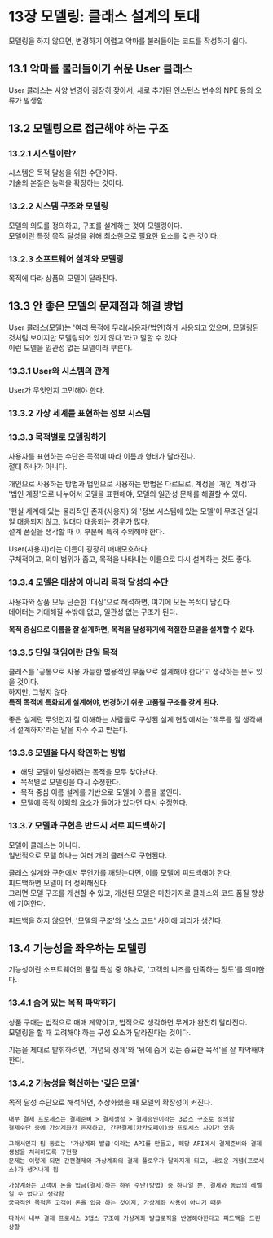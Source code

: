 # 13장 모델링: 클래스 설계의 토대

모델링을 하지 않으면, 변경하기 어렵고 악마를 불러들이는 코드를 작성하기 쉽다.  

## 13.1 악마를 불러들이기 쉬운 User 클래스

User 클래스는 사양 변경이 굉장히 잦아서, 새로 추가된 인스턴스 변수의 NPE 등의 오류가 발생함  

## 13.2 모델링으로 접근해야 하는 구조

### 13.2.1 시스템이란?

시스템은 목적 달성을 위한 수단이다.  
기술의 본질은 능력을 확장하는 것이다.  

### 13.2.2 시스템 구조와 모델링

모델의 의도를 정의하고, 구조를 설계하는 것이 모델링이다.  
모델이란 특정 목적 달성을 위해 최소한으로 필요한 요소를 갖춘 것이다.  

### 13.2.3 소프트웨어 설계와 모델링

목적에 따라 상품의 모델이 달라진다.  


## 13.3 안 좋은 모델의 문제점과 해결 방법

User 클래스(모델)는 '여러 목적에 무리(사용자/법인)하게 사용되고 있으며, 모델링된 것처럼 보이지만 모델링되어 있지 않다.'라고 말할 수 있다.  
이런 모델을 일관성 없는 모델이라 부른다.  

### 13.3.1 User와 시스템의 관계

User가 무엇인지 고민해야 한다.  

### 13.3.2 가상 세계를 표현하는 정보 시스템

### 13.3.3 목적별로 모델링하기

사용자를 표현하는 수단은 목적에 따라 이름과 형태가 달라진다.  
절대 하나가 아니다.  

개인으로 사용하는 방법과 법인으로 사용하는 방법은 다르므로, 계정을 '개인 계정'과 '법인 계정'으로 나누어서 모델을 표현해야, 모델의 일관성 문제를 해결할 수 있다.  

'현실 세계에 있는 물리적인 존재(사용자)'와 '정보 시스템에 있는 모델'이 무조건 일대일 대응되지 않고, 일대다 대응되는 경우가 많다.  
설계 품질을 생각할 때 이 부분에 특히 주의해야 한다.  

User(사용자)라는 이름이 굉장히 애매모호하다.  
구체적이고, 의미 범위가 좁고, 목적을 나타내는 이름으로 다시 설계하는 것도 좋다.  

### 13.3.4 모델은 대상이 아니라 목적 달성의 수단

사용자와 상품 모두 단순한 '대상'으로 해석하면, 여기에 모든 목적이 담긴다.  
데이터는 거대해질 수밖에 없고, 일관성 없는 구조가 된다.  

**목적 중심으로 이름을 잘 설계하면, 목적을 달성하기에 적절한 모델을 설계할 수 있다.**

### 13.3.5 단일 책임이란 단일 목적

클래스를 '공통으로 사용 가능한 범용적인 부품으로 설계해야 한다'고 생각하는 분도 있을 것이다.  
하지만, 그렇지 않다.  
**특적 목적에 특화되게 설계해야, 변경하기 쉬운 고품질 구조를 갖게 된다.**

좋은 설계란 무엇인지 잘 이해하는 사람들로 구성된 설계 현장에서는 '책무를 잘 생각해서 설계하자'라는 말을 자주 주고 받는다.  

### 13.3.6 모델을 다시 확인하는 방법

- 해당 모델이 달성하려는 목적을 모두 찾아낸다.
- 목적별로 모델링을 다시 수정한다.
- 목적 중심 이름 설계를 기반으로 모델에 이름을 붙인다.
- 모델에 목적 이외의 요소가 들어가 있다면 다시 수정한다.

### 13.3.7 모델과 구현은 반드시 서로 피드백하기

모델이 클래스는 아니다.  
일반적으로 모델 하나는 여러 개의 클래스로 구현된다.  

클래스 설계와 구현에서 무언가를 깨닫는다면, 이를 모델에 피드백해야 한다.  
피드백하면 모델이 더 정확해진다.  
그러면 모델 구조를 개선할 수 있고, 개선된 모델은 마찬가지로 클래스와 코드 품질 향상에 기여한다.  

피드백을 하지 않으면, '모델의 구조'와 '소스 코드' 사이에 괴리가 생긴다.  


## 13.4 기능성을 좌우하는 모델링

기능성이란 소프트웨어의 품질 특성 중 하나로, '고객의 니즈를 만족하는 정도'를 의미한다.

### 13.4.1 숨어 있는 목적 파악하기

상품 구매는 법적으로 매매 계약이고, 법적으로 생각하면 무게가 완전히 달라진다.  
모델링을 할 때 고려해야 하는 구성 요소가 달라진다는 것이다.  

기능을 제대로 발휘하려면, '개념의 정체'와 '뒤에 숨어 있는 중요한 목적'을 잘 파악해야 한다.  

### 13.4.2 기능성을 혁신하는 '깊은 모델'

목적 달성 수단으로 해석하면, 추상화했을 때 모델의 확장성이 커진다.  

```
내부 결제 프로세스는 결제준비 > 결제생성 > 결제승인이라는 3댑스 구조로 정의함
결제수단 중에 가상계좌가 존재하고, 간편결제(카카오페이)와 프로세스 차이가 있음

그래서인지 팀 동료는 '가상계좌 발급'이라는 API를 만들고, 해당 API에서 결제준비와 결제생성을 처리하도록 구현함
문제는 이렇게 되면 간편결제와 가상계좌의 결제 플로우가 달라지게 되고, 새로운 개념(프로세스)가 생겨나게 됨

가상계좌는 고객이 돈을 입금(결제)하는 하위 수단(방법) 중 하나일 뿐, 결제와 동급의 레벨일 수 없다고 생각함
궁극적인 목적은 고객이 돈을 입금 하는 것이지, 가상계좌 사용이 아니기 때문

따라서 내부 결제 프로세스 3댑스 구조에 가상계좌 발급로직을 반영해야한다고 피드백을 드린 상황
```


